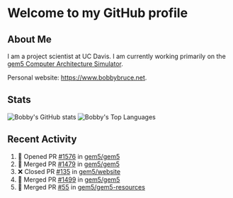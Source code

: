 # Welcome to my GitHub profile

## About Me

I am a project scientist at UC Davis. I am currently working primarily on the [gem5 Computer Architecture Simulator](https://github.com/gem5).

Personal website: <https://www.bobbybruce.net>.

## Stats

![Bobby's GitHub stats](https://github-readme-stats.vercel.app/api?username=bobbyrbruce&show_icons=true&theme=responsive&include_all_commits=true&count_private=true&show=reviews&disable_animations=true)
![Bobby's Top Languages ](https://github-readme-stats.vercel.app/api/top-langs/?username=bobbyrbruce&layout=compact&theme=responsive&count_private=true&langs_count=10&disable_animations=true)

## Recent Activity

<!--START_SECTION:activity-->
1. 💪 Opened PR [#1576](https://github.com/gem5/gem5/pull/1576) in [gem5/gem5](https://github.com/gem5/gem5)
2. 🎉 Merged PR [#1479](https://github.com/gem5/gem5/pull/1479) in [gem5/gem5](https://github.com/gem5/gem5)
3. ❌ Closed PR [#135](https://github.com/gem5/website/pull/135) in [gem5/website](https://github.com/gem5/website)
4. 🎉 Merged PR [#1499](https://github.com/gem5/gem5/pull/1499) in [gem5/gem5](https://github.com/gem5/gem5)
5. 🎉 Merged PR [#55](https://github.com/gem5/gem5-resources/pull/55) in [gem5/gem5-resources](https://github.com/gem5/gem5-resources)
<!--END_SECTION:activity-->
